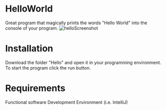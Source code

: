 # HelloWorld
Great program that magically prints the words "Hello World" into the console of your program.
![helloScreenshot](https://user-images.githubusercontent.com/41925280/102684907-c2b22f00-41dc-11eb-8aea-7f7a9821b4a6.png)
# Installation
Download the folder "Hello" and open it in your programming environment. To start the program click the run button.
# Requirements
Functional software Development Environment (i.e. IntelliJ)
